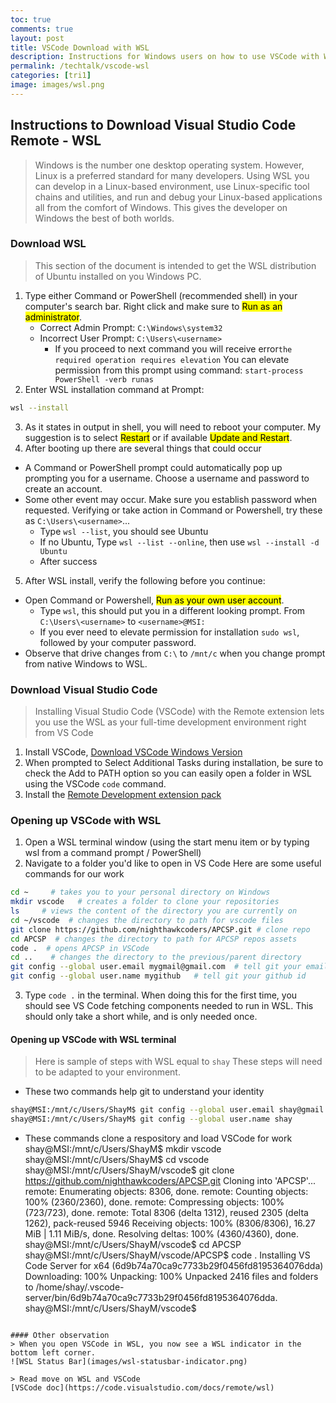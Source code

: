 ```yaml
---
toc: true
comments: true
layout: post
title: VSCode Download with WSL
description: Instructions for Windows users on how to use VSCode with WSL in order to add a Linux-based development.
permalink: /techtalk/vscode-wsl
categories: [tri1]
image: images/wsl.png
---
```


## Instructions to Download Visual Studio Code Remote - WSL
> Windows is the number one desktop operating system.  However, Linux is a preferred standard for many developers.  Using WSL you can develop in a Linux-based environment, use Linux-specific tool chains and utilities, and run and debug your Linux-based applications all from the comfort of Windows.  This gives the developer on Windows the best of both worlds.

### Download WSL 
> This section of the document is intended to get the WSL distribution of Ubuntu installed on you Windows PC.  
1. Type either Command or PowerShell (recommended shell) in your computer's search bar. Right click and make sure to <mark>Run as an administrator</mark>.
    - Correct Admin Prompt: ```C:\Windows\system32```
    - Incorrect User Prompt:  ```C:\Users\<username>```
        -  If you proceed to next command you will receive error```the required operation requires elevation```  You can elevate permission from this prompt using command: ```start-process PowerShell -verb runas```
2. Enter WSL installation command at Prompt:
```bash
wsl --install
```
3. As it states in output in shell, you will need to reboot your computer.  My suggestion is to select <mark>Restart</mark> or if available <mark>Update and Restart</mark>. 
4. After booting up there are several things that could occur
- A Command or PowerShell prompt could automatically pop up prompting you for a username. Choose a username and password to create an account.
- Some other event may occur.  Make sure you establish password when requested.  Verifying or take action in Command or Powershell, try these as ```C:\Users\<username>```...
   - Type ```wsl --list```, you should see Ubuntu
   - If no Ubuntu, Type ```wsl --list --online```, then use ```wsl --install -d Ubuntu```
   - After success
5. After WSL install, verify the following before you continue:
- Open Command or Powershell, <mark>Run as your own user account</mark>.
    - Type ```wsl```, this should put you in a different looking prompt. From ```C:\Users\<username>``` to ```<username>@MSI:```
    - If you ever need to elevate permission for installation ```sudo wsl```, followed by your computer password.
- Observe that drive changes from ```C:\``` to ```/mnt/c``` when you change prompt from native Windows to WSL.

### Download Visual Studio Code
> Installing Visual Studio Code (VSCode) with the Remote extension lets you use the WSL as your full-time development environment right from VS Code
1. Install VSCode, [Download VSCode Windows Version](https://code.visualstudio.com/)
2. When prompted to Select Additional Tasks during installation, be sure to check the Add to PATH option so you can easily open a folder in WSL using the VSCode ```code``` command.
3. Install the [Remote Development extension pack](https://marketplace.visualstudio.com/items?itemName=ms-vscode-remote.vscode-remote-extensionpack)

### Opening up VSCode with WSL
1. Open a WSL terminal window (using the start menu item or by typing wsl from a command prompt / PowerShell)
2. Navigate to a folder you'd like to open in VS Code
Here are some useful commands for our work
```bash
cd ~     # takes you to your personal directory on Windows
mkdir vscode   # creates a folder to clone your repositories
ls     # views the content of the directory you are currently on
cd ~/vscode  # changes the directory to path for vscode files
git clone https://github.com/nighthawkcoders/APCSP.git # clone repo
cd APCSP  # changes the directory to path for APCSP repos assets
code .  # opens APCSP in VSCode
cd ..    # changes the directory to the previous/parent directory
git config --global user.email mygmail@gmail.com  # tell git your email
git config --global user.name mygithub   # tell git your github id
```
3. Type ```code .``` in the terminal. When doing this for the first time, you should see VS Code fetching components needed to run in WSL. This should only take a short while, and is only needed once.

#### Opening up VSCode with WSL terminal
> Here is sample of steps with WSL <username> equal to ```shay```  These steps will need to be adapted to your environment.

- These two commands help git to understand your identity
```bash
shay@MSI:/mnt/c/Users/ShayM$ git config --global user.email shay@gmail.com
shay@MSI:/mnt/c/Users/ShayM$ git config --global user.name shay
```

- These commands clone a respository and load VSCode for work
shay@MSI:/mnt/c/Users/ShayM$ mkdir vscode
shay@MSI:/mnt/c/Users/ShayM$ cd vscode
shay@MSI:/mnt/c/Users/ShayM/vscode$ git clone https://github.com/nighthawkcoders/APCSP.git
Cloning into 'APCSP'...
remote: Enumerating objects: 8306, done.
remote: Counting objects: 100% (2360/2360), done.
remote: Compressing objects: 100% (723/723), done.
remote: Total 8306 (delta 1312), reused 2305 (delta 1262), pack-reused 5946
Receiving objects: 100% (8306/8306), 16.27 MiB | 1.11 MiB/s, done.
Resolving deltas: 100% (4360/4360), done.
shay@MSI:/mnt/c/Users/ShayM/vscode$ cd APCSP
shay@MSI:/mnt/c/Users/ShayM/vscode/APCSP$ code .
Installing VS Code Server for x64 (6d9b74a70ca9c7733b29f0456fd8195364076dda)
Downloading: 100%
Unpacking: 100%
Unpacked 2416 files and folders to /home/shay/.vscode-server/bin/6d9b74a70ca9c7733b29f0456fd8195364076dda.
shay@MSI:/mnt/c/Users/ShayM/vscode$
```

#### Other observation
> When you open VSCode in WSL, you now see a WSL indicator in the bottom left corner.
![WSL Status Bar](images/wsl-statusbar-indicator.png)

> Read move on WSL and VSCode
[VSCode doc](https://code.visualstudio.com/docs/remote/wsl)
